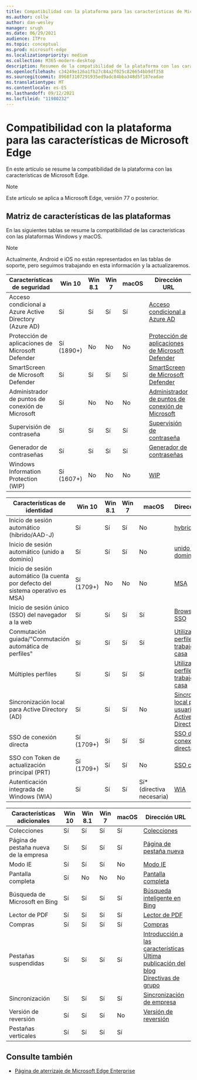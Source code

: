 ```yaml
---
title: Compatibilidad con la plataforma para las características de Microsoft Edge
ms.author: collw
author: dan-wesley
manager: srugh
ms.date: 06/29/2021
audience: ITPro
ms.topic: conceptual
ms.prod: microsoft-edge
ms.localizationpriority: medium
ms.collection: M365-modern-desktop
description: Resumen de la compatibilidad de la plataforma con las características de Microsoft Edge
ms.openlocfilehash: c34249e126a1fb27c84a2f025c826654bb9df358
ms.sourcegitcommit: 8968f3107291935ed9adc84bba348d5f187eadae
ms.translationtype: MT
ms.contentlocale: es-ES
ms.lasthandoff: 09/12/2021
ms.locfileid: "11980232"
---
```

# <a name="platform-support-for-microsoft-edge-features"></a>Compatibilidad con la plataforma para las características de Microsoft Edge

En este artículo se resume la compatibilidad de la plataforma con las características de Microsoft Edge.

> [!NOTE]
> Este artículo se aplica a Microsoft Edge, versión 77 o posterior.

## <a name="feature-matrix-for-platforms"></a>Matriz de características de las plataformas

En las siguientes tablas se resume la compatibilidad de las características con las plataformas Windows y macOS.

> [!NOTE]
> Actualmente, Android e iOS no están representados en las tablas de soporte, pero seguimos trabajando en esta información y la actualizaremos.

| Características de seguridad |Win 10|Win 8.1|Win 7|macOS|Dirección URL|
|--------|-------|--------|-----|-------|---|
|Acceso condicional a Azure Active Directory (Azure AD)|Sí|Sí|Sí|Sí|[Acceso condicional a Azure AD](/deployedge/ms-edge-security-conditional-access#accessing-conditional-access-protected-resources-in-microsoft-edge)|
|Protección de aplicaciones de Microsoft Defender|Sí (1890+)|No|No|No|[Protección de aplicaciones de Microsoft Defender](/deployedge/microsoft-edge-security-windows-defender-application-guard) |
|SmartScreen de Microsoft Defender|Sí|Sí|Sí|Sí|[SmartScreen de Microsoft Defender](/deployedge/microsoft-edge-security-smartscreen) |
|Administrador de puntos de conexión de Microsoft|Sí|No|No|No|[Administrador de puntos de conexión de Microsoft](/deployedge/microsoft-edge-security-dlp#microsoft-endpoint-data-loss-prevention-endpoint-dlp)|
|Supervisión de contraseña|Sí|Sí|Sí|Sí|[Supervisión de contraseña](https://blogs.windows.com/msedgedev/2021/01/21/edge-88-privacy/)|
|Generador de contraseñas|Sí|Sí|Sí|Sí|[Generador de contraseñas](https://blogs.windows.com/msedgedev/2021/01/21/edge-88-privacy/)|
|Windows Information Protection (WIP)|Sí (1607+)|No|No|No|[WIP](/deployedge/microsoft-edge-security-windows-information-protection#system-requirements)|

|Características de identidad| Win 10 | Win 8.1 | Win 7 | macOS | Dirección URL |
|--|--|--|--|--|--|
|Inicio de sesión automático (híbrido/AAD-J)|Sí|Sí|Sí|No|[hybrid/AAD-J](/deployedge/microsoft-edge-security-identity#automatic-sign-in)|
|Inicio de sesión automático (unido a dominio)|Sí|Sí|Sí|No|[unido a dominio](/deployedge/microsoft-edge-security-identity#automatic-sign-in)|
|Inicio de sesión automático (la cuenta por defecto del sistema operativo es MSA)|Sí (1709+)|No|No|No|[MSA](/deployedge/microsoft-edge-security-identity#automatic-sign-in)|
|Inicio de sesión único (SSO) del navegador a la web|Sí|Sí|Sí|Sí|[Browser-Web SSO](https://www.microsoft.com/microsoft-365/roadmap?featureid=66332)|
|Conmutación guiada/"Conmutación automática de perfiles"|Sí|Sí|Sí|Sí|[Utilizar varios perfiles en el trabajo y en casa](https://blogs.windows.com/msedgedev/2020/04/30/automatic-profile-switching/) |
|Múltiples perfiles|Sí|Sí|Sí|Sí|[Utilizar varios perfiles en el trabajo y en casa](https://blogs.windows.com/msedgedev/2020/04/30/automatic-profile-switching/) |
|Sincronización local para Active Directory (AD)|Sí|Sí|Sí|No|[Sincronización local para usuarios de Active Directory (AD)](/deployedge/microsoft-edge-on-premises-sync) |
|SSO de conexión directa|Sí (1709+)|Sí|Sí|Sí|[SSO de conexión directa](/deployedge/microsoft-edge-security-identity#seamless-sso)|
|SSO con Token de actualización principal (PRT)|Sí (1709+)|Sí|Sí|No|[SSO con PRT](/deployedge/microsoft-edge-security-identity#sso-with-primary-refresh-token-prt)|
|Autenticación integrada de Windows (WIA)|Sí|Sí|Sí|Sí* (directiva necesaria)|[WIA](/deployedge/microsoft-edge-security-identity#windows-integrated-authentication-wia)|

|Características adicionales|Win 10|Win 8.1|Win 7|macOS|Dirección URL|
|--------|-------|--------|-----|-------|---|
|Colecciones|Sí|Sí|Sí|Sí|[Colecciones](https://blogs.windows.com/msedgedev/2019/12/09/improvements-collections-sync-microsoft-edge/) |
|Página de pestaña nueva de la empresa|Sí|Sí|Sí|Sí|[Página de pestaña nueva](https://blogs.windows.com/msedgedev/2020/10/29/enterprise-new-tab-page-my-feed/) |
|Modo IE|Sí|Sí|Sí|No|[Modo IE](/deployedge/edge-ie-mode#prerequisites)|
|Pantalla completa|Sí|No|No|No|[Pantalla completa](/deployedge/microsoft-edge-configure-kiosk-mode)|
|Búsqueda de Microsoft en Bing|Sí|Sí|Sí|Sí|[Búsqueda inteligente en Bing](https://www.microsoft.com/edge/business/intelligent-search-with-bing) |
|Lector de PDF|Sí|Sí|Sí|Sí|[Lector de PDF](/deployedge/microsoft-edge-pdf) |
|Compras|Sí|Sí|Sí|Sí|[Compras](https://techcommunity.microsoft.com/t5/articles/introducing-shopping-with-microsoft-edge/m-p/1870080) |
|Pestañas suspendidas|Sí|Sí|Sí|Sí|[Introducción a las características](/deployedge/microsoft-edge-relnote-stable-channel)<br>[Última publicación del blog](https://blogs.windows.com/msedgedev/2021/03/04/edge-89-performance/)<br>[Directivas de grupo](/deployedge/microsoft-edge-policies#sleeping-tabs-settings)|
|Sincronización|Sí|Sí|Sí|Sí| [Sincronización de empresa](/deployedge/microsoft-edge-enterprise-sync) |
|Versión de reversión|Sí|Sí|Sí|No|[Versión de reversión](/deployedge/edge-learnmore-rollback) |
|Pestañas verticales|Sí|Sí|Sí|Sí| |

## <a name="see-also"></a>Consulte también

- [Página de aterrizaje de Microsoft Edge Enterprise](https://aka.ms/EdgeEnterprise)